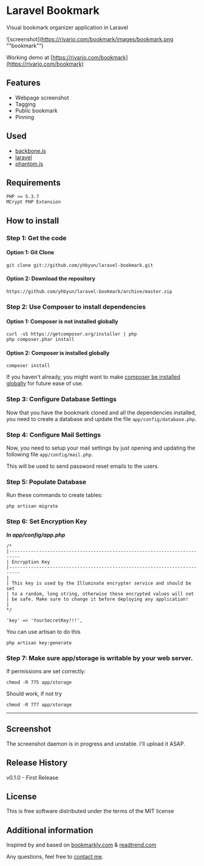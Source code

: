# Laravel Bookmark

Visual bookmark organizer application in Laravel

![screenshot](https://rivario.com/bookmark/images/bookmark.png ""bookmark"")

Working demo at [https://rivario.com/bookmark](https://rivario.com/bookmark)

## Features

- Webpage screenshot
- Tagging
- Public bookmark
- Pinning

## Used

- [backbone.js](http://backbonejs.org)
- [laravel](http://laravel.com)
- [phantom.js](http://phantomjs.org)



## Requirements

	PHP >= 5.3.7
	MCrypt PHP Extension


## How to install
### Step 1: Get the code
#### Option 1: Git Clone

	git clone git://github.com/yhbyun/laravel-bookmark.git
	
#### Option 2: Download the repository

    https://github.com/yhbyun/laravel-bookmark/archive/master.zip

### Step 2: Use Composer to install dependencies
#### Option 1: Composer is not installed globally

	curl -sS https://getcomposer.org/installer | php
	php composer.phar install

#### Option 2: Composer is installed globally

	composer install

If you haven't already, you might want to make [composer be installed globally](http://getcomposer.org/doc/00-intro.md#globally) for future ease of use.


### Step 3: Configure Database Settings

Now that you have the bookmark cloned and all the dependencies installed, you need to create a database and update the file `app/config/database.php`.

### Step 4: Configure Mail Settings

Now, you need to setup your mail settings by just opening and updating the following file `app/config/mail.php`.

This will be used to send password reset emails to the users.

### Step 5: Populate Database
Run these commands to create tables:

	php artisan migrate

### Step 6: Set Encryption Key
***In app/config/app.php***

```
/*
|--------------------------------------------------------------------------
| Encryption Key
|--------------------------------------------------------------------------
|
| This key is used by the Illuminate encrypter service and should be set
| to a random, long string, otherwise these encrypted values will not
| be safe. Make sure to change it before deploying any application!
|
*/
```

	'key' => 'YourSecretKey!!!',

You can use artisan to do this

    php artisan key:generate


### Step 7: Make sure app/storage is writable by your web server.

If permissions are set correctly:

    chmod -R 775 app/storage

Should work, if not try

    chmod -R 777 app/storage

-----

## Screenshot

The screenshot daemon is in progress and unstable. I'll upload it ASAP.

## Release History

v0.1.0 - First Release

## License

This is free software distributed under the terms of the MIT license

## Additional information

Inspired by and based on [bookmarkly.com](http://bookmarkly.com) & [readtrend.com](http://readtrend.com)

Any questions, feel free to [contact me](http://twitter.com/river).
